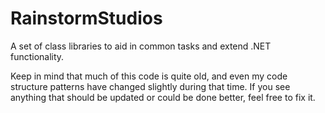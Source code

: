 # RainstormStudios
A set of class libraries to aid in common tasks and extend .NET functionality.

Keep in mind that much of this code is quite old, and even my code structure patterns have changed slightly during that time.
If you see anything that should be updated or could be done better, feel free to fix it.
